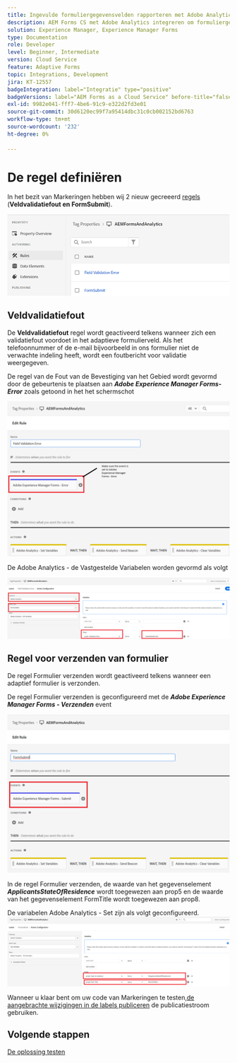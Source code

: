 ```yaml
---
title: Ingevulde formuliergegevensvelden rapporteren met Adobe Analytics
description: AEM Forms CS met Adobe Analytics integreren om formuliergegevensvelden te rapporteren
solution: Experience Manager, Experience Manager Forms
type: Documentation
role: Developer
level: Beginner, Intermediate
version: Cloud Service
feature: Adaptive Forms
topic: Integrations, Development
jira: KT-12557
badgeIntegration: label="Integratie" type="positive"
badgeVersions: label="AEM Forms as a Cloud Service" before-title="false"
exl-id: 9982e041-fff7-4be6-91c9-e322d2fd3e01
source-git-commit: 30d6120ec99f7a95414dbc31c0cb002152bd6763
workflow-type: tm+mt
source-wordcount: '232'
ht-degree: 0%

---
```


# De regel definiëren

In het bezit van Markeringen hebben wij 2 nieuw gecreeerd [regels](https://experienceleague.adobe.com/docs/platform-learn/implement-in-websites/configure-tags/add-data-elements-rules.html) (**Veldvalidatiefout en FormSubmit**).

![adaptieve vorm](assets/rules.png)


## Veldvalidatiefout

De **Veldvalidatiefout** regel wordt geactiveerd telkens wanneer zich een validatiefout voordoet in het adaptieve formulierveld. Als het telefoonnummer of de e-mail bijvoorbeeld in ons formulier niet de verwachte indeling heeft, wordt een foutbericht voor validatie weergegeven.

De regel van de Fout van de Bevestiging van het Gebied wordt gevormd door de gebeurtenis te plaatsen aan _**Adobe Experience Manager Forms-Error**_ zoals getoond in het het schermschot



![ingezetene van de verzoekende staat](assets/field_validation_error_rule.png)

De Adobe Analytics - de Vastgestelde Variabelen worden gevormd als volgt

![handeling instellen](assets/field_validation_action_rule.png)

## Regel voor verzenden van formulier

De regel Formulier verzenden wordt geactiveerd telkens wanneer een adaptief formulier is verzonden.

De regel Formulier verzenden is geconfigureerd met de _**Adobe Experience Manager Forms - Verzenden**_ event

![form-submit-rule](assets/form-submit-rule.png)

In de regel Formulier verzenden, de waarde van het gegevenselement _**ApplicantsStateOfResidence**_ wordt toegewezen aan prop5 en de waarde van het gegevenselement FormTitle wordt toegewezen aan prop8.

De variabelen Adobe Analytics - Set zijn als volgt geconfigureerd.
![form-submit-rule-set-variables](assets/form-submit-set-variable.png)

Wanneer u klaar bent om uw code van Markeringen te testen,[de aangebrachte wijzigingen in de labels publiceren](https://experienceleague.adobe.com/docs/experience-platform/tags/publish/publishing-flow.html) de publicatiestroom gebruiken.

## Volgende stappen

[De oplossing testen](./test.md)